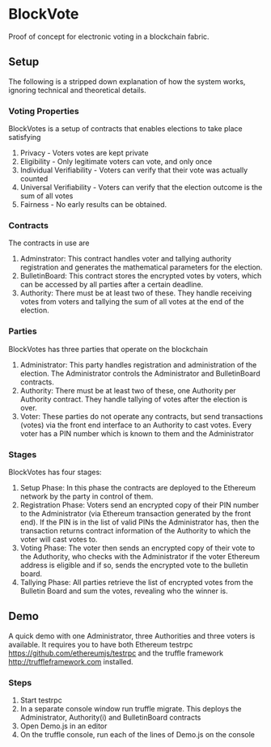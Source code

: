 # BlockVote
Proof of concept for electronic voting in a blockchain fabric.

## Setup
The following is a stripped down explanation of how the system works, ignoring technical and theoretical details.

### Voting Properties
BlockVotes is a setup of contracts that enables elections to take place satisfying 
1. Privacy - Voters votes are kept private
2. Eligibility - Only legitimate voters can vote, and only once
3. Individual Verifiability - Voters can verify that their vote was actually counted
4. Universal Verifiability - Voters can verify that the election outcome is the sum of all votes
5. Fairness - No early results can be obtained.
  
### Contracts  
The contracts in use are
1. Adminstrator: This contract handles voter and tallying authority registration and generates the mathematical parameters for the election.
2. BulletinBoard: This contract stores the encrypted votes by voters, which can be accessed by all parties after a certain deadline.
3. Authority: There must be at least two of these. They handle receiving votes from voters and tallying the sum of all votes at the end of the election.

### Parties
BlockVotes has three parties that operate on the blockchain
1. Administrator: This party handles registration and administration of the election. The Administrator controls the Administrator and BulletinBoard contracts.
2. Authority: There must be at least two of these, one Authority per Authority contract. They handle tallying of votes after the election is over.
3. Voter: These parties do not operate any contracts, but send transactions (votes) via the front end interface to an Authority to cast votes. Every voter has a PIN number which is known to them and the Administrator 

### Stages
BlockVotes has four stages:
1. Setup Phase: In this phase the contracts are deployed to the Ethereum network by the party in control of them.
2. Registration Phase: Voters send an encrypted copy of their PIN number to the Administrator (via Ethereum transaction generated by the front end). If the PIN is in the list of valid PINs the Administrator has, then the transaction returns contract information of the Authority to which the voter will cast votes to.
3. Voting Phase: The voter then sends an encrypted copy of their vote to the Aduthority, who checks with the Administrator if the voter Ethereum address is eligible and if so, sends the encrypted vote to the bulletin board.
4. Tallying Phase: All parties retrieve the list of encrypted votes from the Bulletin Board and sum the votes, revealing who the winner is.

## Demo

A quick demo with one Administrator, three Authorities and three voters is available. It requires you to have both Ethereum testrpc https://github.com/ethereumjs/testrpc and the truffle framework http://truffleframework.com installed.

### Steps

1. Start testrpc
2. In a separate console window run truffle migrate. This deploys the Administrator, Authority(i) and BulletinBoard contracts
3. Open Demo.js in an editor
4. On the truffle console, run each of the lines of Demo.js on the console

